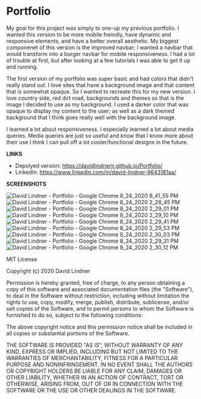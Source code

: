 # Portfolio

My goal for this project was simply to one-up my previous portfolio. I wanted this version to be more mobile freindly, have dynamic and responsive elements, and have a better overall aesthetic. My biggest componenet of this version is the improved navbar; I wanted a navbar that would transform into a burger navbar for mobile responsiveness. I had a lot of trouble at first, but after looking at a few tutorials I was able to get it up and running.

The first version of my portfolio was super basic and had colors that didn't really stand out. I love sites that have a background image and that content that is somewhat opaque. So I wanted to recreate this for my new version. I love country side, red dirt road, backgrounds and themes so that is the image I decided to use as my background. I used a darker color that was opaque to display my content to the user; as well as a dark themed background that I think goes really well with the background image.

I learned a lot about responsiveness. I especially learned a lot about media queries. Media queries are just so useful and know that I know more about their use I think I can pull off a lot cooler/functional designs in the future.

__LINKS__

 * Depolyed version: https://davidlindnerjr.github.io/Portfolio/
 * LinkedIn: https://www.linkedin.com/in/david-lindner-9643181aa/

__SCREENSHOTS__

![David Lindner - Portfolio - Google Chrome 8_24_2020 8_41_55 PM](https://user-images.githubusercontent.com/65383133/91120557-cb3d9300-e64a-11ea-84f9-4eb5d7326b16.png)
![David Lindner - Portfolio - Google Chrome 8_24_2020 2_28_45 PM](https://user-images.githubusercontent.com/65383133/91120804-5a4aab00-e64b-11ea-8484-7e928d4c3b4d.png)
![David Lindner - Portfolio - Google Chrome 8_24_2020 2_29_01 PM](https://user-images.githubusercontent.com/65383133/91120627-f1fbc980-e64a-11ea-960d-ee78310e3151.png)
![David Lindner - Portfolio - Google Chrome 8_24_2020 2_29_10 PM](https://user-images.githubusercontent.com/65383133/91120720-2f605700-e64b-11ea-9527-402afb67bc48.png)
![David Lindner - Portfolio - Google Chrome 8_24_2020 2_29_41 PM](https://user-images.githubusercontent.com/65383133/91120925-9847cf00-e64b-11ea-90dc-910853343022.png)
![David Lindner - Portfolio - Google Chrome 8_24_2020 2_29_53 PM](https://user-images.githubusercontent.com/65383133/91120933-9b42bf80-e64b-11ea-9c30-17d1292cfc03.png)
![David Lindner - Portfolio - Google Chrome 8_24_2020 2_30_03 PM](https://user-images.githubusercontent.com/65383133/91120938-9d0c8300-e64b-11ea-9a90-6d52194b67fc.png)
![David Lindner - Portfolio - Google Chrome 8_24_2020 2_29_31 PM](https://user-images.githubusercontent.com/65383133/91120940-9f6edd00-e64b-11ea-8876-c324a670e917.png)
![David Lindner - Portfolio - Google Chrome 8_24_2020 2_30_12 PM](https://user-images.githubusercontent.com/65383133/91120944-a138a080-e64b-11ea-8d2f-f5ab6919b487.png)

MIT License

Copyright (c) 2020 David Lindner

Permission is hereby granted, free of charge, to any person obtaining a copy
of this software and associated documentation files (the "Software"), to deal
in the Software without restriction, including without limitation the rights
to use, copy, modify, merge, publish, distribute, sublicense, and/or sell
copies of the Software, and to permit persons to whom the Software is
furnished to do so, subject to the following conditions:

The above copyright notice and this permission notice shall be included in all
copies or substantial portions of the Software.

THE SOFTWARE IS PROVIDED "AS IS", WITHOUT WARRANTY OF ANY KIND, EXPRESS OR
IMPLIED, INCLUDING BUT NOT LIMITED TO THE WARRANTIES OF MERCHANTABILITY,
FITNESS FOR A PARTICULAR PURPOSE AND NONINFRINGEMENT. IN NO EVENT SHALL THE
AUTHORS OR COPYRIGHT HOLDERS BE LIABLE FOR ANY CLAIM, DAMAGES OR OTHER
LIABILITY, WHETHER IN AN ACTION OF CONTRACT, TORT OR OTHERWISE, ARISING FROM,
OUT OF OR IN CONNECTION WITH THE SOFTWARE OR THE USE OR OTHER DEALINGS IN THE
SOFTWARE.
